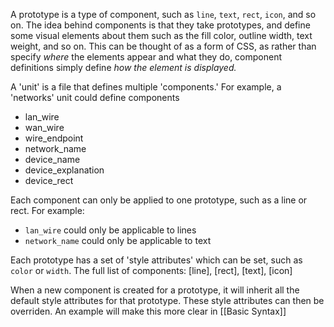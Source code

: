 A prototype is a type of component, such as `line`, `text`, `rect`, `icon`, and so on. The idea behind components is that they take prototypes, and define some visual elements about them such as the fill color, outline width, text weight, and so on. This can be thought of as a form of CSS, as rather than specify *where* the elements appear and what they do, component definitions simply define *how the element is displayed.*

A 'unit' is a file that defines multiple 'components.' For example, a 'networks' unit could define components
- lan_wire
- wan_wire
- wire_endpoint
- network_name
- device_name
- device_explanation
- device_rect

Each component can only be applied to one prototype, such as a line or rect. For example:
- `lan_wire` could only be applicable to lines
- `network_name` could only be applicable to text

Each prototype has a set of 'style attributes' which can be set, such as `color` or `width`. The full list of components: [line], [rect], [text], [icon]

When a new component is created for a prototype, it will inherit all the default style attributes for that prototype. These style attributes can then be overriden. An example will make this more clear in [[Basic Syntax]]
